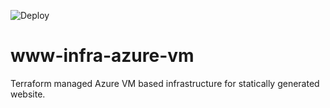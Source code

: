 ![Deploy](https://github.com/csullivannet/www-infra-azure-vm/workflows/Deploy/badge.svg)

# www-infra-azure-vm
Terraform managed Azure VM based infrastructure for statically generated website.
